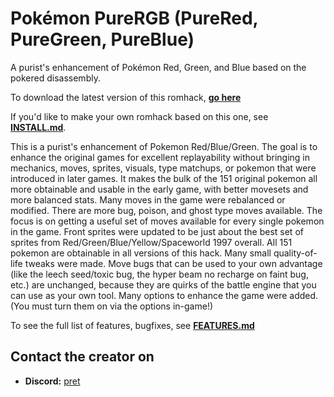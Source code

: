 # Pokémon PureRGB (PureRed, PureGreen, PureBlue)

A purist's enhancement of Pokémon Red, Green, and Blue based on the pokered disassembly.

To download the latest version of this romhack, [**go here**](https://github.com/Vortyne/pureRGB/releases/latest)

If you'd like to make your own romhack based on this one, see [**INSTALL.md**](INSTALL.md).

This is a purist's enhancement of Pokemon Red/Blue/Green. The goal is to enhance the original games for excellent replayability without bringing in mechanics, moves, sprites, visuals, type matchups, or pokemon that were introduced in later games. It makes the bulk of the 151 original pokemon all more obtainable and usable in the early game, with better movesets and more balanced stats. Many moves in the game were rebalanced or modified. There are more bug, poison, and ghost type moves available. The focus is on getting a useful set of moves available for every single pokemon in the game. Front sprites were updated to be just about the best set of sprites from Red/Green/Blue/Yellow/Spaceworld 1997 overall. All 151 pokemon are obtainable in all versions of this hack. Many small quality-of-life tweaks were made. Move bugs that can be used to your own advantage (like the leech seed/toxic bug, the hyper beam no recharge on faint bug, etc.) are unchanged, because they are quirks of the battle engine that you can use as your own tool. Many options to enhance the game were added. (You must turn them on via the options in-game!)

To see the full list of features, bugfixes, see [**FEATURES.md**](FEATURES.md)

## Contact the creator on

- **Discord:** [pret][discord]

[discord]: https://discord.gg/d5dubZ3

